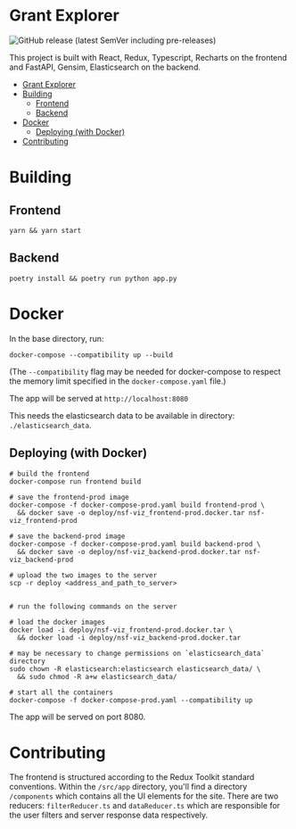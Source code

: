 # Grant Explorer

![GitHub release (latest SemVer including pre-releases)](https://img.shields.io/github/v/release/jessecoleman/nsf-viz?include_prereleases)

This project is built with React, Redux, Typescript, Recharts on the frontend and FastAPI, Gensim, Elasticsearch on the backend. 

- [Grant Explorer](#grant-explorer)
- [Building](#building)
	- [Frontend](#frontend)
	- [Backend](#backend)
- [Docker](#docker)
	- [Deploying (with Docker)](#deploying-with-docker)
- [Contributing](#contributing)

# Building

## Frontend
`yarn && yarn start`

## Backend
`poetry install && poetry run python app.py`


# Docker

In the base directory, run:

```
docker-compose --compatibility up --build
```

(The `--compatibility` flag may be needed for docker-compose to respect the memory limit specified in the `docker-compose.yaml` file.)

The app will be served at `http://localhost:8080`

This needs the elasticsearch data to be available in directory: `./elasticsearch_data`.

## Deploying (with Docker)

```
# build the frontend
docker-compose run frontend build

# save the frontend-prod image
docker-compose -f docker-compose-prod.yaml build frontend-prod \
  && docker save -o deploy/nsf-viz_frontend-prod.docker.tar nsf-viz_frontend-prod

# save the backend-prod image
docker-compose -f docker-compose-prod.yaml build backend-prod \
  && docker save -o deploy/nsf-viz_backend-prod.docker.tar nsf-viz_backend-prod

# upload the two images to the server
scp -r deploy <address_and_path_to_server>


# run the following commands on the server

# load the docker images
docker load -i deploy/nsf-viz_frontend-prod.docker.tar \
  && docker load -i deploy/nsf-viz_backend-prod.docker.tar

# may be necessary to change permissions on `elasticsearch_data` directory
sudo chown -R elasticsearch:elasticsearch elasticsearch_data/ \
  && sudo chmod -R a+w elasticsearch_data/

# start all the containers
docker-compose -f docker-compose-prod.yaml --compatibility up
```

The app will be served on port 8080.


# Contributing
The frontend is structured according to the Redux Toolkit standard conventions. Within the `/src/app` directory, you'll find a directory `/components` which contains all the UI elements for the site. There are two reducers: `filterReducer.ts` and `dataReducer.ts` which are responsible for the user filters and server response data respectively.
